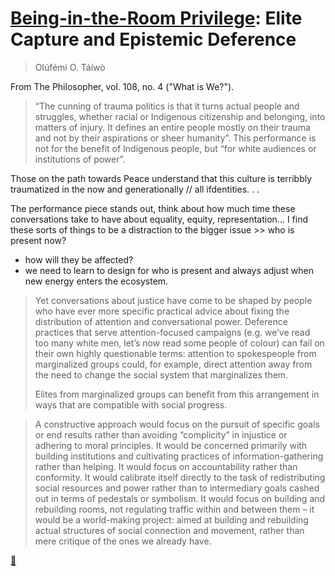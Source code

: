 # [Being-in-the-Room Privilege](https://www.thephilosopher1923.org/essay-taiwo): Elite Capture and Epistemic Deference 
> Olúfémi O. Táíwò
> >
From The Philosopher, vol. 108, no. 4 ("What is We?"). 

> “The cunning of trauma politics is that it turns actual people and struggles, whether racial or Indigenous citizenship and belonging, into matters of injury. It defines an entire people mostly on their trauma and not by their aspirations or sheer humanity”. This performance is not for the benefit of Indigenous people, but “for white audiences or institutions of power”. 

Those on the path towards Peace understand that this culture is terribbly traumatized in the now and generationally // all ifdentities. . .

The performance piece stands out, think about how much time these conversations take to have about equality, equity, representation...
I find these sorts of things to be a distraction to the bigger issue >> who is present now? 
+ how will they be affected?
+ we need to learn to design for who is present and always adjust when new energy enters the ecosystem.

> Yet conversations about justice have come to be shaped by people who have ever more specific practical advice about fixing the distribution of attention and conversational power. Deference practices that serve attention-focused campaigns (e.g. we’ve read too many white men, let’s now read some people of colour) can fail on their own highly questionable terms: attention to spokespeople from marginalized groups could, for example, direct attention away from the need to change the social system that marginalizes them.
> 
> Elites from marginalized groups can benefit from this arrangement in ways that are compatible with social progress.

> A constructive approach would focus on the pursuit of specific goals or end results rather than avoiding “complicity” in injustice or adhering to moral principles. It would be concerned primarily with building institutions and cultivating practices of information-gathering rather than helping. It would focus on accountability rather than conformity. It would calibrate itself directly to the task of redistributing social resources and power rather than to intermediary goals cashed out in terms of pedestals or symbolism. It would focus on building and rebuilding rooms, not regulating traffic within and between them – it would be a world-making project: aimed at building and rebuilding actual structures of social connection and movement, rather than mere critique of the ones we already have.

[📌](https://cdn.discordapp.com/attachments/877334402990997564/928179998085480479/Screenshot_20220104-225405.png)
